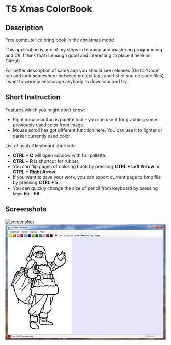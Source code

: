 # TS Xmas ColorBook

## Description

Free computer coloring book in the christmas mood.

This application is one of my steps in learning and
mastering programming and C#. I think that is enough
good and interesting to place it here on GitHub.

For better description of same app you should see
releases (Go to 'Code' tab and look somewhere between
project tags and list of source code files). I want to
wormly encourage anybody to download and try.

## Short Instruction

Features which you might don't know:
* Right mouse button is pipette tool - you can use it for
  grabbing some previously used color from image.
* Mouse scroll has got different function here. You can
  use it to lighter or darker currently used color.

List of usefull keyboard shortcuts:
* __CTRL + C__ will open window with full pallette.
* __CTRL + R__ is shortcut for rubber.
* You can flip pages of coloring book by pressing
  __CTRL + Left Arrow__ or __CTRL + Right Arrow__.
* If you want to save your work, you can export current
  page to bmp file by pressing __CTRL + S__.
* You can quickly change the size of pencil from
  keyboard by pressing keys __F5__ - __F8__.

## Screenshots

![screenshot](https://user-images.githubusercontent.com/30195684/28239108-1eef81be-6964-11e7-8571-bac11864fa7f.jpg)
![screenshot-2](screenshot-1.jpg)
